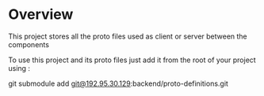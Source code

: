  # Overview



This project stores all the proto files used as client or server between the components


To use this project and its proto files just add it from the root of your project using :


 git submodule add git@192.95.30.129:backend/proto-definitions.git
